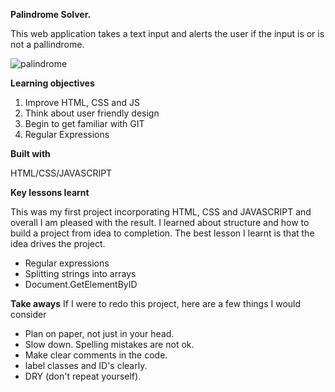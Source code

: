 **Palindrome Solver.**

This web application takes a text input and alerts the user if the input is or is not a pallindrome.

![palindrome](https://user-images.githubusercontent.com/85199675/153256312-25820c88-1934-4ac5-920d-7368add42ee7.png)


**Learning objectives**

1. Improve HTML, CSS and JS
2. Think about user friendly design
3. Begin to get familiar with GIT
4. Regular Expressions

**Built with**

HTML/CSS/JAVASCRIPT

**Key lessons learnt**

This was my first project incorporating HTML, CSS and JAVASCRIPT and overall I am pleased with the result. I learned about structure and how to build a project from idea to completion. The best lesson I learnt is that the idea drives the project. 

- Regular expressions 
- Splitting strings into arrays
- Document.GetElementByID

**Take aways**
If I were to redo this project, here are a few things I would consider
- Plan on paper, not just in your head.
- Slow down. Spelling mistakes are not ok. 
- Make clear comments in the code.
- label classes and ID's clearly.
- DRY (don't repeat yourself).
